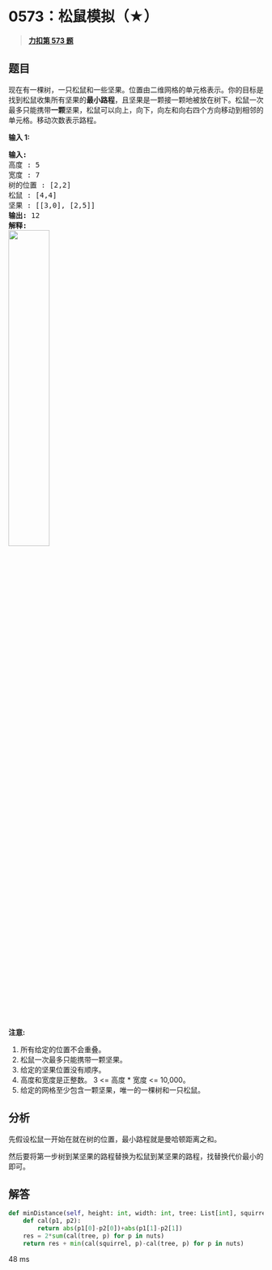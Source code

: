 # 0573：松鼠模拟（★）


> <u>**[力扣第 573 题](https://leetcode.cn/problems/squirrel-simulation/)**</u>

## 题目

<p>现在有一棵树，一只松鼠和一些坚果。位置由二维网格的单元格表示。你的目标是找到松鼠收集所有坚果的<strong>最小路程</strong>，且坚果是一颗接一颗地被放在树下。松鼠一次最多只能携带<strong>一颗</strong>坚果，松鼠可以向上，向下，向左和向右四个方向移动到相邻的单元格。移动次数表示路程。</p>

<p><strong>输入 1:</strong></p>

<pre><strong>输入:</strong>
高度 : 5
宽度 : 7
树的位置 : [2,2]
松鼠 : [4,4]
坚果 : [[3,0], [2,5]]
<strong>输出:</strong> 12
<strong>解释:</strong>
<img src="https://assets.leetcode.com/uploads/2018/10/22/squirrel_simulation.png" style="width: 40%;">​​​​​
</pre>

<p><strong>注意:</strong></p>

<ol>
<li>所有给定的位置不会重叠。</li>
<li>松鼠一次最多只能携带一颗坚果。</li>
<li>给定的坚果位置没有顺序。</li>
<li>高度和宽度是正整数。 3 &lt;= 高度 * 宽度 &lt;= 10,000。</li>
<li>给定的网格至少包含一颗坚果，唯一的一棵树和一只松鼠。</li>
</ol>


## 分析

先假设松鼠一开始在就在树的位置，最小路程就是曼哈顿距离之和。

然后要将第一步树到某坚果的路程替换为松鼠到某坚果的路程，找替换代价最小的即可。


## 解答

```python
def minDistance(self, height: int, width: int, tree: List[int], squirrel: List[int], nuts: List[List[int]]) -> int:
	def cal(p1, p2):
		return abs(p1[0]-p2[0])+abs(p1[1]-p2[1])
	res = 2*sum(cal(tree, p) for p in nuts)
	return res + min(cal(squirrel, p)-cal(tree, p) for p in nuts)
```
48 ms
